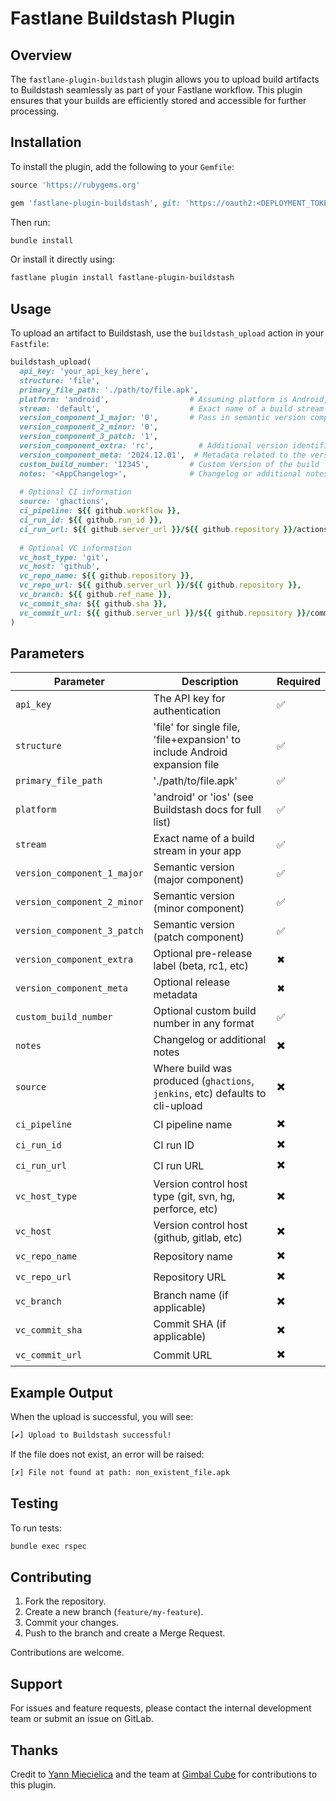 # Fastlane Buildstash Plugin

## Overview
The `fastlane-plugin-buildstash` plugin allows you to upload build artifacts to Buildstash seamlessly as part of your Fastlane workflow. This plugin ensures that your builds are efficiently stored and accessible for further processing.

## Installation
To install the plugin, add the following to your `Gemfile`:

```ruby
source 'https://rubygems.org'

gem 'fastlane-plugin-buildstash', git: 'https://oauth2:<DEPLOYMENT_TOKEN>@gitlab.com:GimbalCube/internal/fastlane-plugins/fastlane-buildstash.git'
```

Then run:

```sh
bundle install
```

Or install it directly using:

```sh
fastlane plugin install fastlane-plugin-buildstash
```

## Usage
To upload an artifact to Buildstash, use the `buildstash_upload` action in your `Fastfile`:

```ruby
buildstash_upload(
  api_key: 'your_api_key_here',
  structure: 'file',
  primary_file_path: './path/to/file.apk',
  platform: 'android',                  # Assuming platform is Android, see Buildstash documentation for other platforms
  stream: 'default',                    # Exact name of a build stream in your app
  version_component_1_major: '0',       # Pass in semantic version components
  version_component_2_minor: '0',
  version_component_3_patch: '1',
  version_component_extra: 'rc',          # Additional version identifier (e.g., `rc`)
  version_component_meta: '2024.12.01',  # Metadata related to the version
  custom_build_number: '12345',         # Custom Version of the build
  notes: '<AppChangelog>',              # Changelog or additional notes
  
  # Optional CI information
  source: 'ghactions',
  ci_pipeline: ${{ github.workflow }},
  ci_run_id: ${{ github.run_id }},
  ci_run_url: ${{ github.server_url }}/${{ github.repository }}/actions/runs/${{ github.run_id }},
  
  # Optional VC information
  vc_host_type: 'git',
  vc_host: 'github',
  vc_repo_name: ${{ github.repository }},
  vc_repo_url: ${{ github.server_url }}/${{ github.repository }},
  vc_branch: ${{ github.ref_name }},
  vc_commit_sha: ${{ github.sha }},
  vc_commit_url: ${{ github.server_url }}/${{ github.repository }}/commit/${{ github.sha }}
)
```

## Parameters
| Parameter      | Description                                                                  | Required |
|--------------|------------------------------------------------------------------------------|----------|
| `api_key`     | The API key for authentication                                               | ✅       |
| `structure`     | 'file' for single file, 'file+expansion' to include Android expansion file   | ✅       |
| `primary_file_path`     | './path/to/file.apk'                                                         | ✅       |
| `platform`     | 'android' or 'ios' (see Buildstash docs for full list)                       | ✅       |
| `stream`     | Exact name of a build stream in your app                                     | ✅       |
| `version_component_1_major`     | Semantic version (major component)                         | ✅       |
| `version_component_2_minor`     | Semantic version (minor component)                         | ✅       |
| `version_component_3_patch`     | Semantic version (patch component)                         | ✅       |
| `version_component_extra`     | Optional pre-release label (beta, rc1, etc)                 | ✖       |
| `version_component_meta`     | Optional release metadata                                                    | ✖       |
| `custom_build_number`     | Optional custom build number in any format                                   | ✅       |
| `notes`     | Changelog or additional notes                                                | ✖️       |
| `source`     | Where build was produced (`ghactions`, `jenkins`, etc) defaults to cli-upload | ✖️       |
| `ci_pipeline`     | CI pipeline name                                                             | ✖️       |
| `ci_run_id`     | CI run ID                                                                    | ✖️       |
| `ci_run_url`     | CI run URL                                                                   | ✖️       |
| `vc_host_type`     | Version control host type (git, svn, hg, perforce, etc)                      | ✖️       |
| `vc_host`     | Version control host (github, gitlab, etc)                                   | ✖️       |
| `vc_repo_name`     | Repository name                                                              | ✖️       |
| `vc_repo_url`     | Repository URL                                                               | ✖️       |
| `vc_branch`     | Branch name (if applicable)                                                  | ✖️       |
| `vc_commit_sha`     | Commit SHA (if applicable)                                                   | ✖️       |
| `vc_commit_url`     | Commit URL                                                                   | ✖️       |


## Example Output
When the upload is successful, you will see:

```sh
[✔] Upload to Buildstash successful!
```

If the file does not exist, an error will be raised:

```sh
[✗] File not found at path: non_existent_file.apk
```

## Testing
To run tests:

```sh
bundle exec rspec
```

## Contributing
1. Fork the repository.
2. Create a new branch (`feature/my-feature`).
3. Commit your changes.
4. Push to the branch and create a Merge Request.

Contributions are welcome.

## Support
For issues and feature requests, please contact the internal development team or submit an issue on GitLab.

## Thanks
Credit to [Yann Miecielica](https://github.com/yMiecie) and the team at [Gimbal Cube](https://us.gimbalcube.com/) for contributions to this plugin.